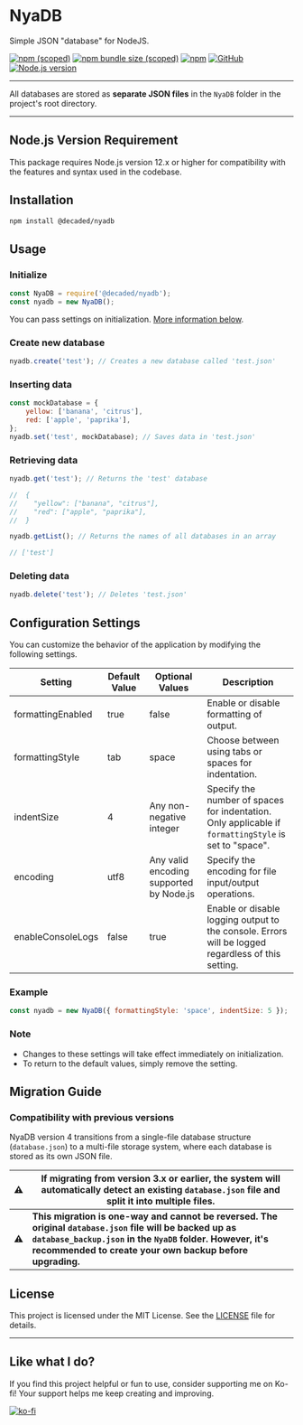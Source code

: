 # NyaDB

Simple JSON "database" for NodeJS.

[![npm (scoped)](https://img.shields.io/npm/v/@decaded/nyadb)](https://www.npmjs.com/package/@decaded/nyadb)
[![npm bundle size (scoped)](https://img.shields.io/bundlephobia/min/@decaded/nyadb)](https://bundlephobia.com/result?p=@decaded/nyadb)
[![npm](https://img.shields.io/npm/dt/@decaded/nyadb)](https://www.npmjs.com/package/@decaded/nyadb)
[![GitHub](https://img.shields.io/github/license/Decaded/NyaDB)](https://github.com/Decaded/NyaDB/blob/master/LICENSE.md)
[![Node.js version](https://img.shields.io/badge/Node.js-%3E=12.x-green.svg)](https://nodejs.org/)

---

All databases are stored as **separate JSON files** in the `NyaDB` folder in the project's root directory.

---

## Node.js Version Requirement

This package requires Node.js version 12.x or higher for compatibility with the features and syntax used in the codebase.

## Installation

```sh
npm install @decaded/nyadb
```

## Usage

### Initialize

```js
const NyaDB = require('@decaded/nyadb');
const nyadb = new NyaDB();
```

You can pass settings on initialization. [More information below](#configuration-settings).

### Create new database

```js
nyadb.create('test'); // Creates a new database called 'test.json'
```

### Inserting data

```js
const mockDatabase = {
	yellow: ['banana', 'citrus'],
	red: ['apple', 'paprika'],
};
nyadb.set('test', mockDatabase); // Saves data in 'test.json'
```

### Retrieving data

```js
nyadb.get('test'); // Returns the 'test' database

//  {
//    "yellow": ["banana", "citrus"],
//    "red": ["apple", "paprika"],
//  }
```

```js
nyadb.getList(); // Returns the names of all databases in an array

// ['test']
```

### Deleting data

```js
nyadb.delete('test'); // Deletes 'test.json'
```

## Configuration Settings

You can customize the behavior of the application by modifying the following settings.

| Setting           | Default Value | Optional Values                         | Description                                                                                           |
| ----------------- | ------------- | --------------------------------------- | ----------------------------------------------------------------------------------------------------- |
| formattingEnabled | true          | false                                   | Enable or disable formatting of output.                                                               |
| formattingStyle   | tab           | space                                   | Choose between using tabs or spaces for indentation.                                                  |
| indentSize        | 4             | Any non-negative integer                | Specify the number of spaces for indentation. Only applicable if `formattingStyle` is set to "space". |
| encoding          | utf8          | Any valid encoding supported by Node.js | Specify the encoding for file input/output operations.                                                |
| enableConsoleLogs | false         | true                                    | Enable or disable logging output to the console. Errors will be logged regardless of this setting.    |

### Example

```js
const nyadb = new NyaDB({ formattingStyle: 'space', indentSize: 5 });
```

### Note

- Changes to these settings will take effect immediately on initialization.
- To return to the default values, simply remove the setting.

## Migration Guide

### Compatibility with previous versions

NyaDB version 4 transitions from a single-file database structure (`database.json`) to a multi-file storage system, where each database is stored as its own JSON file.

| ⚠   | **If migrating from version 3.x or earlier**, the system will **automatically detect** an existing `database.json` file and split it into multiple files.                                                                        |
| --- | -------------------------------------------------------------------------------------------------------------------------------------------------------------------------------------------------------------------------------- |
| ⚠   | **This migration is one-way and cannot be reversed. The original `database.json` file will be backed up as `database_backup.json` in the `NyaDB` folder. However, it's recommended to create your own backup before upgrading.** |

## License

This project is licensed under the MIT License. See the [LICENSE](LICENSE) file for details.

---

## Like what I do?

If you find this project helpful or fun to use, consider supporting me on Ko-fi! Your support helps me keep creating and improving.

[![ko-fi](https://ko-fi.com/img/githubbutton_sm.svg)](https://ko-fi.com/L3L02XV6J)
